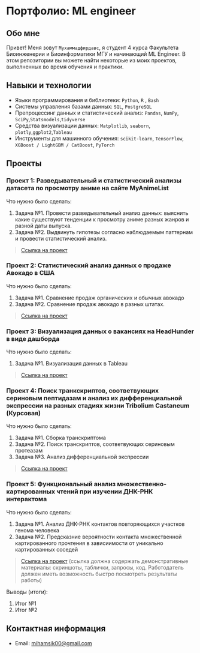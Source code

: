 # Портфолио: ML engineer

## Обо мне 

Привет! Меня зовут ``Мухаммадфирдавс``, я студент 4 курса Факультета Биоинженерии и Биоинформатики МГУ и начинающий ML Engineer. 
В этом репозитории вы можете найти некоторые из моих проектов, выполненных во время обучения и практики.
<br>

## Навыки и технологии
- Языки программирования и библиотеки: ``Python``, ``R`` , ``Bash``
- Системы управления базами данных: ``SQL``, ``PostgreSQL``
- Препроцессинг данных и статистический анализ: ``Pandas``, ``NumPy``, ``SciPy``,``Statsmodels``,``tidyverse``
- Средства визуализации данных: ``Matplotlib``, ``seaborn``, ``plotly``,``ggplot2``,``Tableau``
- Инструменты для машинного обучения: ``scikit-learn``, ``TensorFlow``, ``XGBoost / LightGBM / CatBoost``, ``PyTorch``



## Проекты
### Проект 1: Разведывательный и статистический анализы датасета по просмотру аниме на сайте MyAnimeList
<p>Что нужно было сделать:<p>
<ol> 
  <li>Задача №1. Провести разведывательный анализ данных: выяснить какие существуют тенденции к просмотру аниме разных жанров и разной даты выпуска.</li>
  <li>Задача №2. Выдвинуть гипотезы согласно наблюдаемым паттернам и провести статистический анализ.</li>
</ol>

> <a href="https://github.com/miham12/miham12/blob/main/myanimelist_analysis.ipynb">Ссылка на проект</a>


### Проект 2: Статистический анализ данных о продаже Авокадо в США
<p>Что нужно было сделать:<p>
<ol>
  <li>Задача №1. Сравнение продаж органических и обычных авокадо</li>
  <li>Задача №2. Сравнение продаж авокадо в разных штатах.</li>
</ol>

> <a href="https://github.com/miham12/miham12/blob/main/avocado_analysis.pdf">Ссылка на проект</a>

### Проект 3: Визуализация данных о вакансиях на HeadHunder в виде дашборда
<p>Что нужно было сделать:<p>
<ol>
  <li>Задача №1. Визуализация данных в Tableau</li>
</ol>
  
> <a href="https://github.com/miham12/miham12/blob/main/headhunter_dashbord.png">Ссылка на проект</a>

 
### Проект 4: Поиск транкскриптов, соответвующих сериновым пептидазам и анализ их дифференциальной экспрессии на разных стадиях жизни Tribolium Castaneum (Курсовая)
<p>Что нужно было сделать:<p>
<ol>
  <li>Задача №1. Сборка транскриптома</li>
  <li>Задача №2. Поиск транскриптов, соответвующих сериновым протеазам</li>
  <li>Задача №3. Анализ дифференциальной экспрессии</li>
</ol>
  

> <a href="https://github.com/miham12/miham12/blob/main/transcripts_tribolium_castaneum/kursovaya1.pdf">Ссылка на проект</a>

### Проект 5: Функциональный анализ множественно-картированных чтений при изучении ДНК-РНК интерактома
<p>Что нужно было сделать:<p>
<ol>
  <li>Задача №1. Анализ ДНК-РНК контактов повторяющихся участков генома человека</li>
  <li>Задача №2. Предсказние вероятности контакта множественной картированного прочтения в зависиимости от уникально картированных соседей</li>
</ol>


> <a href="https://github.com/Skyproportfolio/data-analytics-5month/blob/main/Проект%205.xlsx">Ссылка на проект</a>
(ссылка должна содержать демонстративные материалы: скриншоты, таблички, запросы, код. Работодатель должен иметь возможность быстро посмотреть результаты работы)
 
 <p>Выводы (итоги):<p>
<ol>
  <li>Итог №1</li>
  <li>Итог №2</li>
</ol>

## Контактная информация
- Email: mihamsik00@gmail.com
<!--
**miham12/miham12** is a ✨ _special_ ✨ repository because its `README.md` (this file) appears on your GitHub profile.

Here are some ideas to get you started:

- 🔭 I’m currently working on ...
- 🌱 I’m currently learning ...
- 👯 I’m looking to collaborate on ...
- 🤔 I’m looking for help with ...
- 💬 Ask me about ...
- 📫 How to reach me: ...
- 😄 Pronouns: ...
- ⚡ Fun fact: ...
-->
